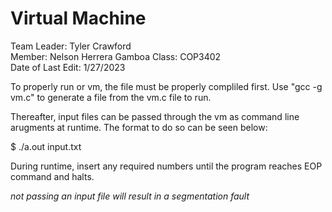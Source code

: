 # Virtual Machine
Team Leader: Tyler Crawford   
Member: Nelson Herrera Gamboa
Class: COP3402    
Date of Last Edit: 1/27/2023

To properly run or vm, the file must be properly 
compliled first. Use "gcc -g vm.c" 
to generate a file from the vm.c file to run.

Thereafter, input files can be passed through the vm as
command line arugments at runtime. The format to do so can 
be seen below:

$ ./a.out input.txt

During runtime, insert any required numbers until 
the program reaches EOP command and halts.

*not passing an input file will result in a segmentation fault*